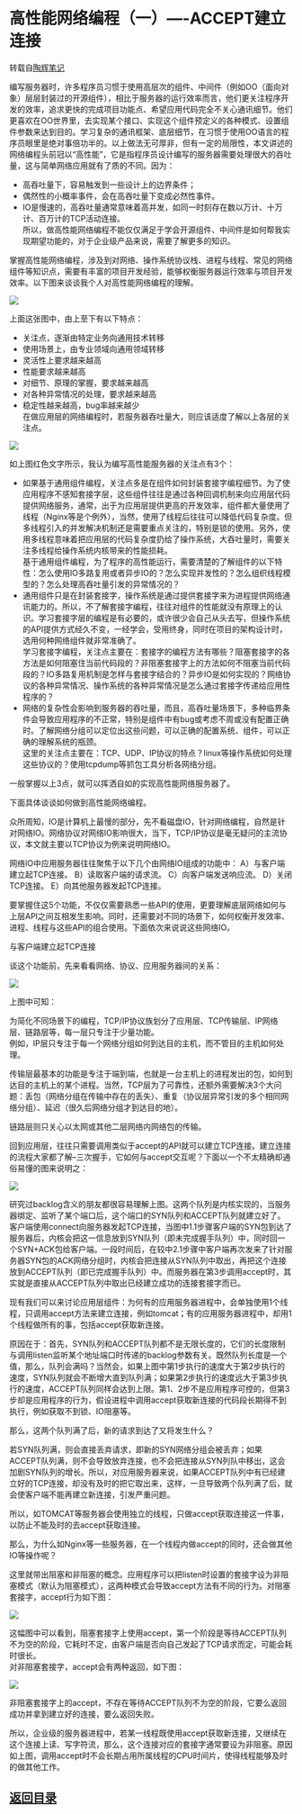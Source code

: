 # 高性能网络编程（一）—-ACCEPT建立连接

转载自[陶辉笔记](http://taohui.pub/?p=67)  

编写服务器时，许多程序员习惯于使用高层次的组件、中间件（例如OO（面向对象）层层封装过的开源组件），相比于服务器的运行效率而言，他们更关注程序开发的效率，追求更快的完成项目功能点、希望应用代码完全不关心通讯细节。他们更喜欢在OO世界里，去实现某个接口、实现这个组件预定义的各种模式、设置组件参数来达到目的。学习复杂的通讯框架、底层细节，在习惯于使用OO语言的程序员眼里是绝对事倍功半的。以上做法无可厚非，但有一定的局限性，本文讲述的网络编程头前冠以“高性能”，它是指程序员设计编写的服务器需要处理很大的吞吐量，这与简单网络应用就有了质的不同。因为：  
* 高吞吐量下，容易触发到一些设计上的边界条件；  
* 偶然性的小概率事件，会在高吞吐量下变成必然性事件。  
* IO是慢速的，高吞吐量通常意味着高并发，如同一时刻存在数以万计、十万计、百万计的TCP活动连接。  
所以，做高性能网络编程不能仅仅满足于学会开源组件、中间件是如何帮我实现期望功能的，对于企业级产品来说，需要了解更多的知识。  

掌握高性能网络编程，涉及到对网络、操作系统协议栈、进程与线程、常见的网络组件等知识点，需要有丰富的项目开发经验，能够权衡服务器运行效率与项目开发效率。以下图来谈谈我个人对高性能网络编程的理解。  

![](https://github.com/MulticsYin/MulticsDevOps/blob/master/picture/netP00.jpg)

上面这张图中，由上至下有以下特点：  
* 关注点，逐渐由特定业务向通用技术转移
* 使用场景上，由专业领域向通用领域转移
* 灵活性上要求越来越高
* 性能要求越来越高
* 对细节、原理的掌握，要求越来越高
* 对各种异常情况的处理，要求越来越高
* 稳定性越来越高，bug率越来越少  
在做应用层的网络编程时，若服务器吞吐量大，则应该适度了解以上各层的关注点。  

![](https://github.com/MulticsYin/MulticsDevOps/blob/master/picture/netP01.jpg)

如上图红色文字所示，我认为编写高性能服务器的关注点有3个：  
* 如果基于通用组件编程，关注点多是在组件如何封装套接字编程细节。为了使应用程序不感知套接字层，这些组件往往是通过各种回调机制来向应用层代码提供网络服务，通常，出于为应用层提供更高的开发效率，组件都大量使用了线程（Nginx等是个例外），当然，使用了线程后往往可以降低代码复杂度。但多线程引入的并发解决机制还是需要重点关注的，特别是锁的使用。另外，使用多线程意味着把应用层的代码复杂度扔给了操作系统，大吞吐量时，需要关注多线程给操作系统内核带来的性能损耗。  
基于通用组件编程，为了程序的高性能运行，需要清楚的了解组件的以下特性：怎么使用IO多路复用或者异步IO的？怎么实现并发性的？怎么组织线程模型的？怎么处理高吞吐量引发的异常情况的？
* 通用组件只是在封装套接字，操作系统是通过提供套接字来为进程提供网络通讯能力的。所以，不了解套接字编程，往往对组件的性能就没有原理上的认识。学习套接字层的编程是有必要的，或许很少会自己从头去写，但操作系统的API提供方式经久不变，一经学会，受用终身，同时在项目的架构设计时，选用何种网络组件就非常准确了。  
学习套接字编程，关注点主要在：套接字的编程方法有哪些？阻塞套接字的各方法是如何阻塞住当前代码段的？非阻塞套接字上的方法如何不阻塞当前代码段的？IO多路复用机制是怎样与套接字结合的？异步IO是如何实现的？网络协议的各种异常情况、操作系统的各种异常情况是怎么通过套接字传递给应用性程序的？
* 网络的复杂性会影响到服务器的吞吐量，而且，高吞吐量场景下，多种临界条件会导致应用程序的不正常，特别是组件中有bug或考虑不周或没有配置正确时。了解网络分组可以定位出这些问题，可以正确的配置系统、组件，可以正确的理解系统的瓶颈。  
这里的关注点主要在：TCP、UDP、IP协议的特点？linux等操作系统如何处理这些协议的？使用tcpdump等抓包工具分析各网络分组。  

一般掌握以上3点，就可以挥洒自如的实现高性能网络服务器了。  

下面具体谈谈如何做到高性能网络编程。  

众所周知，IO是计算机上最慢的部分，先不看磁盘IO，针对网络编程，自然是针对网络IO。网络协议对网络IO影响很大，当下，TCP/IP协议是毫无疑问的主流协议，本文就主要以TCP协议为例来说明网络IO。  

网络IO中应用服务器往往聚焦于以下几个由网络IO组成的功能中：
  A）与客户端建立起TCP连接。
  B）读取客户端的请求流。
  C）向客户端发送响应流。
  D）关闭TCP连接。
  E）向其他服务器发起TCP连接。  
  
要掌握住这5个功能，不仅仅需要熟悉一些API的使用，更要理解底层网络如何与上层API之间互相发生影响。同时，还需要对不同的场景下，如何权衡开发效率、进程、线程与这些API的组合使用。下面依次来说说这些网络IO。  

与客户端建立起TCP连接  

谈这个功能前，先来看看网络、协议、应用服务器间的关系：  

![](https://github.com/MulticsYin/MulticsDevOps/blob/master/picture/netP02.jpg)

上图中可知：  

为简化不同场景下的编程，TCP/IP协议族划分了应用层、TCP传输层、IP网络层、链路层等，每一层只专注于少量功能。  
例如，IP层只专注于每一个网络分组如何到达目的主机，而不管目的主机如何处理。  

传输层最基本的功能是专注于端到端，也就是一台主机上的进程发出的包，如何到达目的主机上的某个进程。当然，TCP层为了可靠性，还额外需要解决3个大问题：丢包（网络分组在传输中存在的丢失）、重复（协议层异常引发的多个相同网络分组）、延迟（很久后网络分组才到达目的地）。  

链路层则只关心以太网或其他二层网络内网络包的传输。  

回到应用层，往往只需要调用类似于accept的API就可以建立TCP连接。建立连接的流程大家都了解–三次握手，它如何与accept交互呢？下面以一个不太精确却通俗易懂的图来说明之：  

![](https://github.com/MulticsYin/MulticsDevOps/blob/master/picture/netP03.jpg)  

研究过backlog含义的朋友都很容易理解上图。这两个队列是内核实现的，当服务器绑定、监听了某个端口后，这个端口的SYN队列和ACCEPT队列就建立好了。客户端使用connect向服务器发起TCP连接，当图中1.1步骤客户端的SYN包到达了服务器后，内核会把这一信息放到SYN队列（即未完成握手队列）中，同时回一个SYN+ACK包给客户端。一段时间后，在较中2.1步骤中客户端再次发来了针对服务器SYN包的ACK网络分组时，内核会把连接从SYN队列中取出，再把这个连接放到ACCEPT队列（即已完成握手队列）中。而服务器在第3步调用accept时，其实就是直接从ACCEPT队列中取出已经建立成功的连接套接字而已。  

现有我们可以来讨论应用层组件：为何有的应用服务器进程中，会单独使用1个线程，只调用accept方法来建立连接，例如tomcat；有的应用服务器进程中，却用1个线程做所有的事，包括accept获取新连接。  

原因在于：首先，SYN队列和ACCEPT队列都不是无限长度的，它们的长度限制与调用listen监听某个地址端口时传递的backlog参数有关。既然队列长度是一个值，那么，队列会满吗？当然会，如果上图中第1步执行的速度大于第2步执行的速度，SYN队列就会不断增大直到队列满；如果第2步执行的速度远大于第3步执行的速度，ACCEPT队列同样会达到上限。第1、2步不是应用程序可控的，但第3步却是应用程序的行为，假设进程中调用accept获取新连接的代码段长期得不到执行，例如获取不到锁、IO阻塞等。  

那么，这两个队列满了后，新的请求到达了又将发生什么？  

若SYN队列满，则会直接丢弃请求，即新的SYN网络分组会被丢弃；如果ACCEPT队列满，则不会导致放弃连接，也不会把连接从SYN列队中移出，这会加剧SYN队列的增长。所以，对应用服务器来说，如果ACCEPT队列中有已经建立好的TCP连接，却没有及时的把它取出来，这样，一旦导致两个队列满了后，就会使客户端不能再建立新连接，引发严重问题。  

所以，如TOMCAT等服务器会使用独立的线程，只做accept获取连接这一件事，以防止不能及时的去accept获取连接。  

那么，为什么如Nginx等一些服务器，在一个线程内做accept的同时，还会做其他IO等操作呢？  

这里就带出阻塞和非阻塞的概念。应用程序可以把listen时设置的套接字设为非阻塞模式（默认为阻塞模式），这两种模式会导致accept方法有不同的行为。对阻塞套接字，accept行为如下图：  

![](https://github.com/MulticsYin/MulticsDevOps/blob/master/picture/netP04.jpg)  

这幅图中可以看到，阻塞套接字上使用accept，第一个阶段是等待ACCEPT队列不为空的阶段，它耗时不定，由客户端是否向自己发起了TCP请求而定，可能会耗时很长。  
对非阻塞套接字，accept会有两种返回，如下图：  

![](https://github.com/MulticsYin/MulticsDevOps/blob/master/picture/netP05.jpg)  

非阻塞套接字上的accept，不存在等待ACCEPT队列不为空的阶段，它要么返回成功并拿到建立好的连接，要么返回失败。  

所以，企业级的服务器进程中，若某一线程既使用accept获取新连接，又继续在这个连接上读、写字符流，那么，这个连接对应的套接字通常要设为非阻塞。原因如上图，调用accept时不会长期占用所属线程的CPU时间片，使得线程能够及时的做其他工作。  

## [返回目录](https://github.com/MulticsYin/MulticsDevOps#网络编程)
